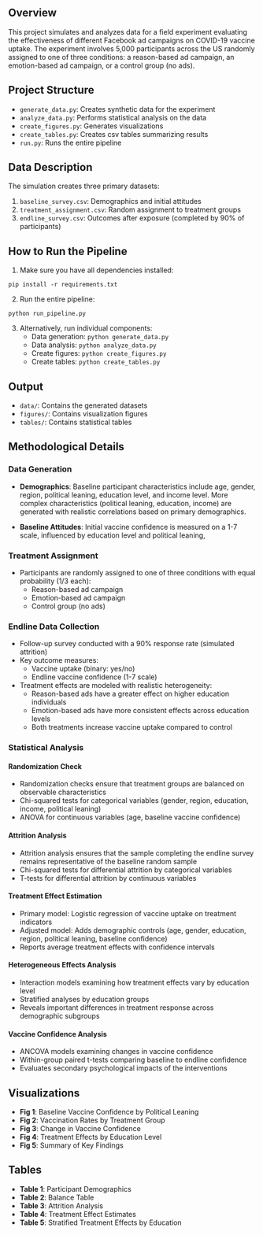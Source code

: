 ## Overview
This project simulates and analyzes data for a field experiment evaluating the effectiveness of different Facebook ad campaigns on COVID-19 vaccine uptake. The experiment involves 5,000 participants across the US randomly assigned to one of three conditions: a reason-based ad campaign, an emotion-based ad campaign, or a control group (no ads).

## Project Structure
- `generate_data.py`: Creates synthetic data for the experiment
- `analyze_data.py`: Performs statistical analysis on the data
- `create_figures.py`: Generates visualizations
- `create_tables.py`: Creates csv tables summarizing results
- `run.py`: Runs the entire pipeline

## Data Description
The simulation creates three primary datasets:
1. `baseline_survey.csv`: Demographics and initial attitudes
2. `treatment_assignment.csv`: Random assignment to treatment groups
3. `endline_survey.csv`: Outcomes after exposure (completed by 90% of participants)

## How to Run the Pipeline
1. Make sure you have all dependencies installed:
```
pip install -r requirements.txt
```

2. Run the entire pipeline:
```
python run_pipeline.py
```

3. Alternatively, run individual components:
   - Data generation: `python generate_data.py`
   - Data analysis: `python analyze_data.py`
   - Create figures: `python create_figures.py`
   - Create tables: `python create_tables.py`

## Output
- `data/`: Contains the generated datasets
- `figures/`: Contains visualization figures
- `tables/`: Contains statistical tables

## Methodological Details
### Data Generation

- **Demographics**: Baseline participant characteristics include age, gender, region, political leaning, education level, and income level. More complex characteristics (political leaning, education, income) are generated with realistic correlations based on primary demographics.

- **Baseline Attitudes**: Initial vaccine confidence is measured on a 1-7 scale, influenced by education level and political leaning,

### Treatment Assignment
- Participants are randomly assigned to one of three conditions with equal probability (1/3 each):
  - Reason-based ad campaign
  - Emotion-based ad campaign
  - Control group (no ads)

### Endline Data Collection
- Follow-up survey conducted with a 90% response rate (simulated attrition)
- Key outcome measures:
  - Vaccine uptake (binary: yes/no)
  - Endline vaccine confidence (1-7 scale)
- Treatment effects are modeled with realistic heterogeneity:
  - Reason-based ads have a greater effect on higher education individuals
  - Emotion-based ads have more consistent effects across education levels
  - Both treatments increase vaccine uptake compared to control

### Statistical Analysis

#### Randomization Check
- Randomization checks ensure that treatment groups are balanced on observable characteristics
- Chi-squared tests for categorical variables (gender, region, education, income, political leaning)
- ANOVA for continuous variables (age, baseline vaccine confidence)

#### Attrition Analysis
- Attrition analysis ensures that the sample completing the endline survey remains representative of the baseline random sample
- Chi-squared tests for differential attrition by categorical variables
- T-tests for differential attrition by continuous variables

#### Treatment Effect Estimation
- Primary model: Logistic regression of vaccine uptake on treatment indicators
- Adjusted model: Adds demographic controls (age, gender, education, region, political leaning, baseline confidence)
- Reports average treatment effects with confidence intervals

#### Heterogeneous Effects Analysis
- Interaction models examining how treatment effects vary by education level
- Stratified analyses by education groups
- Reveals important differences in treatment response across demographic subgroups

#### Vaccine Confidence Analysis
- ANCOVA models examining changes in vaccine confidence
- Within-group paired t-tests comparing baseline to endline confidence
- Evaluates secondary psychological impacts of the interventions

## Visualizations
- **Fig 1**: Baseline Vaccine Confidence by Political Leaning
- **Fig 2**: Vaccination Rates by Treatment Group
- **Fig 3**: Change in Vaccine Confidence
- **Fig 4**: Treatment Effects by Education Level
- **Fig 5**: Summary of Key Findings

## Tables
- **Table 1**: Participant Demographics
- **Table 2**: Balance Table
- **Table 3**: Attrition Analysis
- **Table 4**: Treatment Effect Estimates
- **Table 5**: Stratified Treatment Effects by Education
